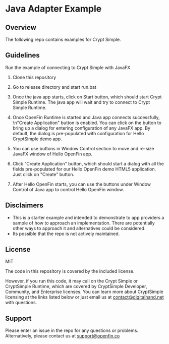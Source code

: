 # Java Adapter Example

## Overview
The following repo contains examples for Crypt Simple.

## Guidelines
Run the example of connecting to Crypt Simple with JavaFX

1. Clone this repository

2. Go to release directory and start run.bat

3. Once the java app starts, click on Start button, which should start Crypt Simple Runtime.  The java app will wait and try to connect to Crypt Simple Runtime.

4. Once OpenFin Runtime is started and Java app connects successfully,  \n"Create Application" button is enabled.  You can click on the button to bring up a dialog for entering configuration of any JavaFX app.  By default, the dialog is pre-populated with configuration for Hello CryptSimple demo app.

5. You can use buttons in Window Control section to move and re-size JavaFX window of Hello OpenFin app.

6. Click "Create Application" button, which should start a dialog with all the fields pre-populated for our Hello OpenFin demo HTML5 application.  Just click on "Create" button.

7. After Hello OpenFin starts, you can use the buttons under Window Control of Java app to control Hello OpenFin window.

## Disclaimers
* This is a starter example and intended to demonstrate to app providers a sample of how to approach an implementation. There are potentially other ways to approach it and alternatives could be considered.
* Its possible that the repo is not actively maintained.

## License
MIT

The code in this repository is covered by the included license.

However, if you run this code, it may call on the Crypt Simple or CryptSimple Runtime, which are covered by CryptSimple Developer, Community, and Enterprise licenses. You can learn more about CryptSimple licensing at the links listed below or just email us at contact@digitalhand.net with questions.


## Support
Please enter an issue in the repo for any questions or problems.
<br> Alternatively, please contact us at support@openfin.co